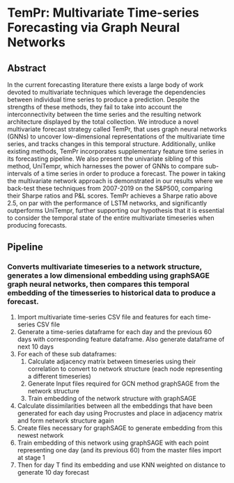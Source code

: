 # TemPr: Multivariate Time-series Forecasting via Graph Neural Networks

## Abstract 

In the current forecasting literature there exists a large body of work
devoted to multivariate techniques which leverage the dependencies between individual
time series to produce a prediction. Despite the strengths of these methods, they
fail to take into account the interconnectivity between the time series and the resulting network architecture displayed by the total collection.
We introduce a novel multivariate forecast strategy called TemPr, that uses graph
neural networks (GNNs) to uncover low-dimensional representations of the multivariate time series, and tracks changes in this temporal structure. Additionally,
unlike existing methods, TemPr incorporates supplementary feature time series  in its forecasting pipeline. We also present the univariate sibling of this
method, UniTempr, which harnesses the power of GNNs to compare sub-intervals
of a time series in order to produce a forecast. The power in taking the multivariate
network approach is demonstrated in our results where we back-test these techniques
from 2007-2019 on the S&P500, comparing their Sharpe ratios and P&L scores. TemPr achieves
a Sharpe ratio above 2.5, on par with the performance of LSTM networks, and
significantly outperforms UniTempr, further supporting our hypothesis that it is
essential to consider the temporal state of the entire multivariate timeseries when producing forecasts.


## Pipeline
### Converts multivariate timeseries to a network structure, generates a low dimensional embedding using graphSAGE graph neural networks, then compares this temporal embedding of the timesseries to historical data to produce a forecast.
1. Import multivariate time-series CSV file and features for each time-series CSV file
2. Generate a time-series dataframe for each day and the previous 60 days with corresponding feature dataframe. Also generate dataframe of next 10 days
3. For each of these sub dataframes: 
    1. Calculate adjacency matrix between timeseries using their correlation to convert to network structure (each node representing a different timeseries)
    2. Generate Input files required for GCN method graphSAGE from the network structure 
    3. Train embedding of the network structure with graphSAGE
4. Calculate dissimilarities between all the embeddings that have been generated for each day using Procrustes and place in adjacency matrix and form network structure again
5. Create files necessary for graphSAGE to generate embedding from this newest network
6. Train embedding of this network using graphSAGE with each point representing one day (and its previous 60) from the master files import at stage 1
7. Then for day T find its embedding and use KNN weighted on distance to generate 10 day forecast
